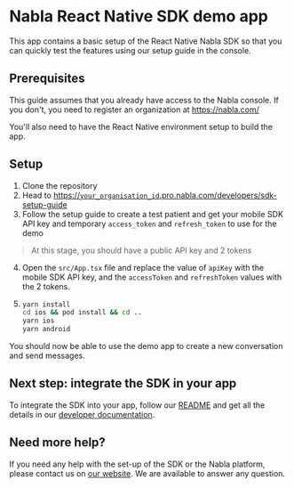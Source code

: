 # Nabla React Native SDK demo app

This app contains a basic setup of the React Native Nabla SDK so that you can quickly test the features using our setup guide in the console.

## Prerequisites

This guide assumes that you already have access to the Nabla console. If you don't, you need to register an organization at https://nabla.com/

You'll also need to have the React Native environment setup to build the app.

## Setup

1. Clone the repository
2. Head to [https://`your_organisation_id`.pro.nabla.com/developers/sdk-setup-guide]()
3. Follow the setup guide to create a test patient and get your mobile SDK API key and temporary `access_token` and `refresh_token` to use for the demo

> At this stage, you should have a public API key and 2 tokens

4. Open the `src/App.tsx` file and replace the value of `apiKey` with the mobile SDK API key, and the `accessToken` and `refreshToken` values with the 2 tokens.
5. ```sh
   yarn install
   cd ios && pod install && cd ..
   yarn ios
   yarn android
   ```

You should now be able to use the demo app to create a new conversation and send messages.

## Next step: integrate the SDK in your app

To integrate the SDK into your app, follow our [README](https://github.com/nabla/nabla-react-native) and get all the details in our [developer documentation](https://docs.nabla.com).

## Need more help?

If you need any help with the set-up of the SDK or the Nabla platform, please contact us on [our website](https://nabla.com). We are available to answer any question.
